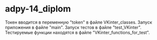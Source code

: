 # adpy-14_diplom

Токен вводится в переменную "token" в файле VKinter_classes.
Запуск приложения в файле "main".
Запуск тестов в файле "test_VKinter". Тестируемые функции находятся в файле "VKinter_functions_for_test".
